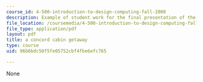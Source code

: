 ```yaml
---
course_id: 4-500-introduction-to-design-computing-fall-2008
description: Example of student work for the final presentation of the course.
file_location: /coursemedia/4-500-introduction-to-design-computing-fall-2008/96b6bdc50f5fe05752cbf4fbe6efc765_final_1.pdf
file_type: application/pdf
layout: pdf
title: a concord cabin getaway
type: course
uid: 96b6bdc50f5fe05752cbf4fbe6efc765

---
```

None